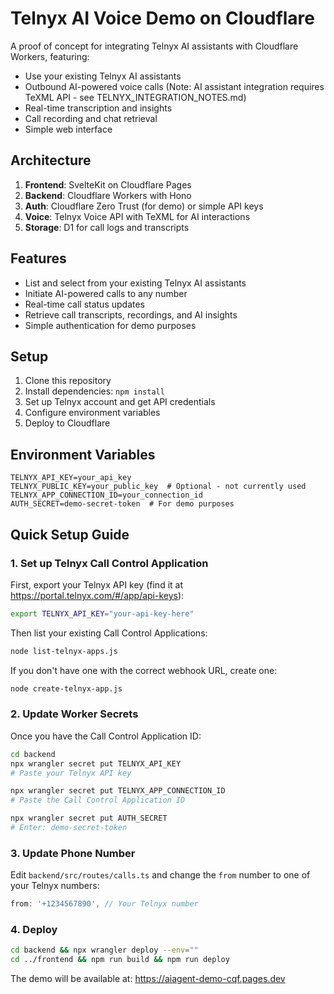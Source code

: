 # Telnyx AI Voice Demo on Cloudflare

A proof of concept for integrating Telnyx AI assistants with Cloudflare Workers, featuring:
- Use your existing Telnyx AI assistants
- Outbound AI-powered voice calls (Note: AI assistant integration requires TeXML API - see TELNYX_INTEGRATION_NOTES.md)
- Real-time transcription and insights
- Call recording and chat retrieval
- Simple web interface

## Architecture

1. **Frontend**: SvelteKit on Cloudflare Pages
2. **Backend**: Cloudflare Workers with Hono
3. **Auth**: Cloudflare Zero Trust (for demo) or simple API keys
4. **Voice**: Telnyx Voice API with TeXML for AI interactions
5. **Storage**: D1 for call logs and transcripts

## Features

- List and select from your existing Telnyx AI assistants
- Initiate AI-powered calls to any number
- Real-time call status updates
- Retrieve call transcripts, recordings, and AI insights
- Simple authentication for demo purposes

## Setup

1. Clone this repository
2. Install dependencies: `npm install`
3. Set up Telnyx account and get API credentials
4. Configure environment variables
5. Deploy to Cloudflare

## Environment Variables

```
TELNYX_API_KEY=your_api_key
TELNYX_PUBLIC_KEY=your_public_key  # Optional - not currently used
TELNYX_APP_CONNECTION_ID=your_connection_id
AUTH_SECRET=demo-secret-token  # For demo purposes
```

## Quick Setup Guide

### 1. Set up Telnyx Call Control Application

First, export your Telnyx API key (find it at https://portal.telnyx.com/#/app/api-keys):
```bash
export TELNYX_API_KEY="your-api-key-here"
```

Then list your existing Call Control Applications:
```bash
node list-telnyx-apps.js
```

If you don't have one with the correct webhook URL, create one:
```bash
node create-telnyx-app.js
```

### 2. Update Worker Secrets

Once you have the Call Control Application ID:
```bash
cd backend
npx wrangler secret put TELNYX_API_KEY
# Paste your Telnyx API key

npx wrangler secret put TELNYX_APP_CONNECTION_ID  
# Paste the Call Control Application ID

npx wrangler secret put AUTH_SECRET
# Enter: demo-secret-token
```

### 3. Update Phone Number

Edit `backend/src/routes/calls.ts` and change the `from` number to one of your Telnyx numbers:
```typescript
from: '+1234567890', // Your Telnyx number
```

### 4. Deploy

```bash
cd backend && npx wrangler deploy --env=""
cd ../frontend && npm run build && npm run deploy
```

The demo will be available at: https://aiagent-demo-cqf.pages.dev